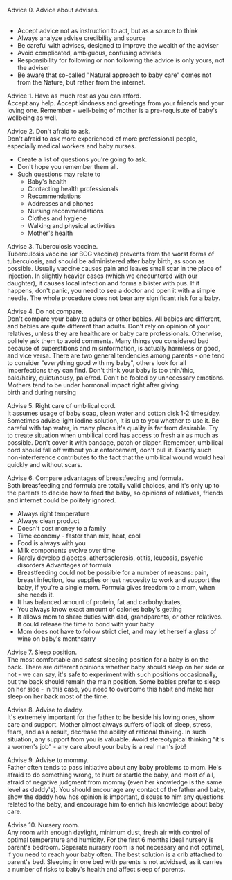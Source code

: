 Advice 0. Advice about advises.<br><br>
- Accept advice not as instruction to act, but as a source to think
- Always analyze advise credibility and source
- Be careful with advises, designed to improve the wealth of the adviser
- Avoid complicated, ambiguous, confusing advises
- Responsibility for following or non following the advice is only yours, not the adviser
- Be aware that so-called "Natural approach to baby care" comes not from the Nature, but rather from the internet.

Advice 1. Have as much rest as you can afford. <br>
Accept any help. Accept kindness and greetings from your friends and your loving one. 
Remember - well-being of mother is a pre-requisute of baby's wellbeing as well.

Advice 2. Don't afraid to ask.<br>
Don't afraid to ask more experienced of more professional people, 
especially medical workers and baby nurses.
* Create a list of questions you're going to ask. 
* Don't hope you remember them all.
* Such questions may relate to 
  * Baby's health
  * Contacting health professionals
  * Recommendations
  * Addresses and phones
  * Nursing recommendations
  * Clothes and hygiene
  * Walking and physical activities
  * Mother's health

Advise 3. Tuberculosis vaccine.<br>
Tuberculosis vaccine (or BCG vaccine) prevents from the worst forms of tuberculosis, 
and should be administered after baby birth, as soon as possible. Usually vaccine causes pain 
and leaves small scar in the place of injection. In slightly heavier cases (which we encountered 
with our daughter), it causes local infection and forms a blister with pus. If it happens, don't panic,
you need to see a doctor and open it with a simple needle. The whole procedure does not bear 
any significant risk for a baby.

Advise 4. Do not compare.<br>
Don't compare your baby to adults or other babies. All babies are different, and babies are quite different
than adults.
Don't rely on opinion of your relatives, unless they are healthcare or baby care professionals. Otherwise, 
politely ask them to avoid comments.
Many things you considered bad because of superstitions and misinformation, is actually harmless or good, 
and vice versa.
There are two general tendencies among parents - one tend to consider "everything good with my baby", 
others look for all imperfections they can find.
Don't think your baby is too thin/thic, bald/hairy, quiet/nousy, pale/red.
Don't be fooled by unnecessary emotions. Mothers tend to be under hormonal impact right after giving  
birth  and during nursing

Advise 5. Right care of umbilical cord.<br>
It assumes usage of baby soap, clean water and cotton disk 1-2 times/day. 
Sometimes advise light iodine solution, it is up to you whether to use it.
Be careful with tap water, in many places it's quality is far from desirable.
Try to create situation when umbilical cord has access to fresh air as much as possible.
Don't cover it with bandage, patch or diaper.
Remember, umbilical cord should fall off without your enforcement, don't pull it. 
Exactly such non-interference contributes to the fact that the umbilical wound would heal quickly 
and without scars.

Advise 6. Compare advantages of breastfeeding and formula.<br>
Both breasfeeding and formula are totally valid choices, and it's only up to the parents to decide how to feed the baby, so opinions of relatives, friends and internet could be politely ignored.
- Always right temperature
- Always clean product
- Doesn't cost money to a family
- Time economy - faster than mix, heat, cool
- Food is always with you
- Milk components evolve over time
- Rarely develop diabetes, atherosclerosis, otitis, leucosis, psychic disorders
  Advantages of formula
- Breastfeeding could not be possible for a number of reasons: pain, breast infection, low supplies or just neccesity to work and support the baby, if you're a single mom. Formula gives freedom to a mom, when she needs it.
- It has balanced amount of protein, fat and carbohydrates,
- You always know exact amount of calories baby's getting
- It allows mom to share duties with dad, grandparents, or other relatives. It could release the time to bond with your baby
- Mom does not have to follow strict diet, and may let herself a glass of wine on baby's monthsarry

Advise 7. Sleep position.<br>
The most comfortable and safest sleeping position for a baby is on the back. There are different opinions 
whether baby should sleep on her side or not - we can say, it's safe to experiment with such positions 
occasionally, but the back should remain the main position. Some babies prefer to sleep on her side - 
in this case, you need to overcome this habit and make her sleep on her back most of the time.

Advise 8. Advise to daddy. <br>
It's extremely important for the father to be beside his loving ones, show care and support. 
Mother almost always suffers of lack of sleep, stress, fears, and as a result, decrease the ability 
of rational thinking. In such situation, any support from you is valuable. Avoid stereotypical thinking 
"it's a women's job" - any care about your baby is a real man's job!

Advise 9. Advise to mommy. <br>
Father often tends to pass initiative about any baby problems to mom. He's afraid to do something wrong, 
to hurt or startle the baby, and most of all, afraid of negative judgment from mommy (even her knowledge 
is the same level as daddy's).
You should encourage any contact of the father and baby, show the daddy how hos opinion is important, 
discuss to him any questions related to the baby, and encourage him to enrich his knowledge about baby care.

Advise 10. Nursery room.<br> 
Any room with enough daylight, minimum dust, fresh air with control of
optimal temperature and humidity. For the first 6 months ideal nursery is parent's bedroom. 
Separate nursery room is not necessary and not optimal, if you need to reach your baby often. 
The best solution is a crib attached to parent's bed. Sleeping in one bed with parents is not advidsed, 
as it carries a number of risks to baby's health and affect sleep of parents.